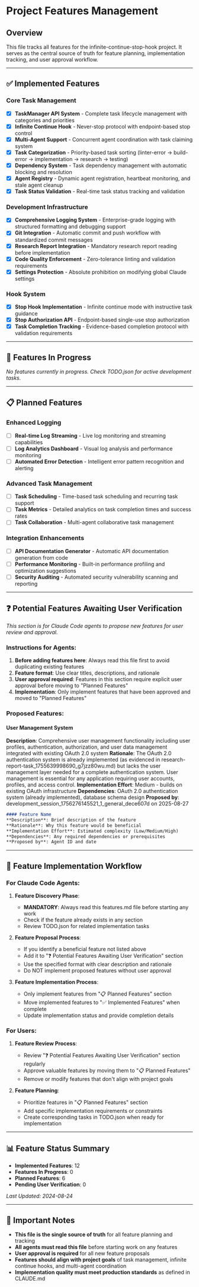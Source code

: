 # Project Features Management

## Overview
This file tracks all features for the infinite-continue-stop-hook project. It serves as the central source of truth for feature planning, implementation tracking, and user approval workflow.

---

## ✅ Implemented Features

### Core Task Management
- [x] **TaskManager API System** - Complete task lifecycle management with categories and priorities
- [x] **Infinite Continue Hook** - Never-stop protocol with endpoint-based stop control
- [x] **Multi-Agent Support** - Concurrent agent coordination with task claiming system
- [x] **Task Categorization** - Priority-based task sorting (linter-error → build-error → implementation → research → testing)
- [x] **Dependency System** - Task dependency management with automatic blocking and resolution
- [x] **Agent Registry** - Dynamic agent registration, heartbeat monitoring, and stale agent cleanup
- [x] **Task Status Validation** - Real-time task status tracking and validation

### Development Infrastructure
- [x] **Comprehensive Logging System** - Enterprise-grade logging with structured formatting and debugging support
- [x] **Git Integration** - Automatic commit and push workflow with standardized commit messages
- [x] **Research Report Integration** - Mandatory research report reading before implementation
- [x] **Code Quality Enforcement** - Zero-tolerance linting and validation requirements
- [x] **Settings Protection** - Absolute prohibition on modifying global Claude settings

### Hook System
- [x] **Stop Hook Implementation** - Infinite continue mode with instructive task guidance
- [x] **Stop Authorization API** - Endpoint-based single-use stop authorization
- [x] **Task Completion Tracking** - Evidence-based completion protocol with validation requirements

---

## 🔄 Features In Progress

*No features currently in progress. Check TODO.json for active development tasks.*

---

## 📋 Planned Features

### Enhanced Logging
- [ ] **Real-time Log Streaming** - Live log monitoring and streaming capabilities
- [ ] **Log Analytics Dashboard** - Visual log analysis and performance monitoring
- [ ] **Automated Error Detection** - Intelligent error pattern recognition and alerting

### Advanced Task Management
- [ ] **Task Scheduling** - Time-based task scheduling and recurring task support
- [ ] **Task Metrics** - Detailed analytics on task completion times and success rates
- [ ] **Task Collaboration** - Multi-agent collaborative task management

### Integration Enhancements
- [ ] **API Documentation Generator** - Automatic API documentation generation from code
- [ ] **Performance Monitoring** - Built-in performance profiling and optimization suggestions
- [ ] **Security Auditing** - Automated security vulnerability scanning and reporting

---

## ❓ Potential Features Awaiting User Verification

*This section is for Claude Code agents to propose new features for user review and approval.*

### Instructions for Agents:
1. **Before adding features here**: Always read this file first to avoid duplicating existing features
2. **Feature format**: Use clear titles, descriptions, and rationale
3. **User approval required**: Features in this section require explicit user approval before moving to "Planned Features"
4. **Implementation**: Only implement features that have been approved and moved to "Planned Features"

### Proposed Features:

#### User Management System
**Description**: Comprehensive user management functionality including user profiles, authentication, authorization, and user data management integrated with existing OAuth 2.0 system
**Rationale**: The OAuth 2.0 authentication system is already implemented (as evidenced in research-report-task_1755639998690_g7jzz80wu.md) but lacks the user management layer needed for a complete authentication system. User management is essential for any application requiring user accounts, profiles, and access control.
**Implementation Effort**: Medium - builds on existing OAuth infrastructure
**Dependencies**: OAuth 2.0 authentication system (already implemented), database schema design
**Proposed by**: development_session_1756276145521_1_general_dece607d on 2025-08-27

```markdown
#### Feature Name
**Description**: Brief description of the feature
**Rationale**: Why this feature would be beneficial
**Implementation Effort**: Estimated complexity (Low/Medium/High)
**Dependencies**: Any required dependencies or prerequisites
**Proposed by**: Agent ID and date
```

---

## 🔧 Feature Implementation Workflow

### For Claude Code Agents:

1. **Feature Discovery Phase**:
   - **MANDATORY**: Always read this features.md file before starting any work
   - Check if the feature already exists in any section
   - Review TODO.json for related implementation tasks

2. **Feature Proposal Process**:
   - If you identify a beneficial feature not listed above
   - Add it to "❓ Potential Features Awaiting User Verification" section
   - Use the specified format with clear description and rationale
   - Do NOT implement proposed features without user approval

3. **Feature Implementation Process**:
   - Only implement features from "📋 Planned Features" section
   - Move implemented features to "✅ Implemented Features" when complete
   - Update implementation status and provide completion details

### For Users:

1. **Feature Review Process**:
   - Review "❓ Potential Features Awaiting User Verification" section regularly
   - Approve valuable features by moving them to "📋 Planned Features"
   - Remove or modify features that don't align with project goals

2. **Feature Planning**:
   - Prioritize features in "📋 Planned Features" section
   - Add specific implementation requirements or constraints
   - Create corresponding tasks in TODO.json when ready for implementation

---

## 📊 Feature Status Summary

- **Implemented Features**: 12
- **Features In Progress**: 0  
- **Planned Features**: 6
- **Pending User Verification**: 0

*Last Updated: 2024-08-24*

---

## 🚨 Important Notes

- **This file is the single source of truth** for all feature planning and tracking
- **All agents must read this file** before starting work on any features
- **User approval is required** for all new feature proposals
- **Features should align with project goals** of task management, infinite continue hooks, and multi-agent coordination
- **Implementation quality must meet production standards** as defined in CLAUDE.md